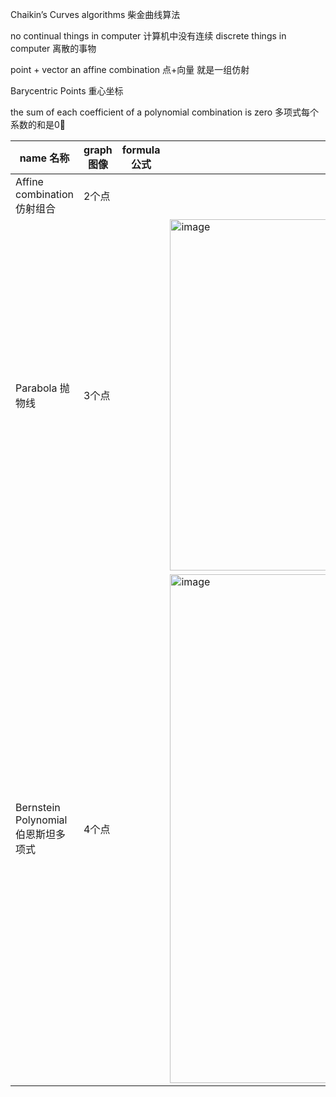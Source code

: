 Chaikin’s Curves algorithms 柴金曲线算法

no continual things in computer 计算机中没有连续
discrete things in computer 离散的事物

point + vector an affine combination 点+向量 就是一组仿射

Barycentric Points 重心坐标

the sum of each coefficient of a polynomial combination is zero 多项式每个系数的和是0⃣️


|name 名称|graph 图像|formula 公式|algorithm 算法|C++ code|
|-------------------------------------------|-------|-------|---------|--------|
|Affine combination 仿射组合       |2个点     |       |
|Parabola 抛物线                   |3个点     |       |<img width="562" alt="image" src="https://user-images.githubusercontent.com/31954987/221404156-2a00d285-42c2-4bc5-b9a8-6a3f3dbe520b.png">|
|Bernstein Polynomial 伯恩斯坦多项式|4个点     |       |<img width="814" alt="image" src="https://user-images.githubusercontent.com/31954987/221403753-8d47260b-07e1-42fd-b8ce-a97e4af018a6.png">|
